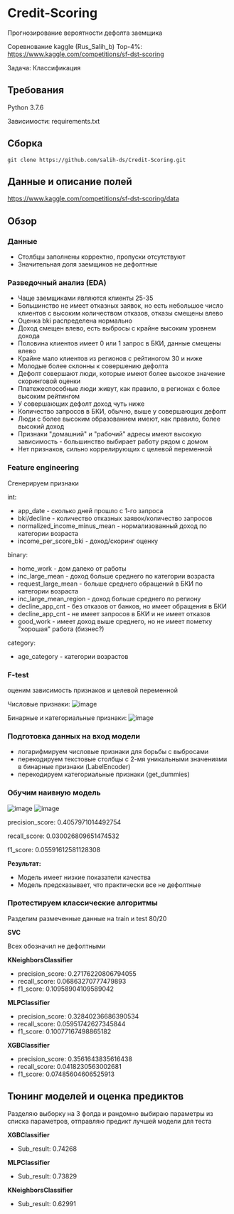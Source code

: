 # Credit-Scoring
Прогнозирование вероятности дефолта заемщика

Соревнование kaggle (Rus_Salih_b) Top-4%: https://www.kaggle.com/competitions/sf-dst-scoring

Задача: Классификация

## Требования
Python 3.7.6

Зависимости: requirements.txt

###
## Сборка
    git clone https://github.com/salih-ds/Credit-Scoring.git

## Данные и описание полей
https://www.kaggle.com/competitions/sf-dst-scoring/data

## Обзор
### Данные
- Столбцы заполнены корректно, пропуски отсутствуют
- Значительная доля заемщиков не дефолтные

### Разведочный анализ (EDA)
- Чаще заемщиками являются клиенты 25-35
- Большинство не имеет отказных заявок, но есть небольшое число клиентов с высоким количеством отказов, отказы смещены влево
- Оценка bki распределена нормально
- Доход смещен влево, есть выбросы с крайне высоким уровнем дохода
- Половина клиентов имеет 0 или 1 запрос в БКИ, данные смещены влево
- Крайне мало клиентов из регионов с рейтиногом 30 и ниже
- Молодые более склонны к совершению дефолта
- Дефолт совершают люди, которые имеют более высокое значение скоринговой оценки
- Платежеспособные люди живут, как правило, в регионах с более высоким рейтингом
- У совершающих дефолт доход чуть ниже
- Количество запросов в БКИ, обычно, выше у совершающих дефолт
- Люди с более высоким образованием имеют, как правило, более высокий доход
- Признаки "домашний" и "рабочий" адресы имеют высокую зависимость - большинство выбирает работу рядом с домом
- Нет признаков, сильно коррелирующих с целевой переменной

### Feature engineering
Сгенерируем признаки

int:
- app_date - cколько дней прошло с 1-го запроса
- bki/decline - количество отказных заявок/количество запросов
- normalized_income_minus_mean - нормализованный доход по категории возраста
- income_per_score_bki - доход/скоринг оценку

binary:
- home_work - дом далеко от работы
- inc_large_mean - доход больше среднего по категории возраста
- request_large_mean - больше среднего обращений в БКИ по категории возраста
- inc_large_mean_region - доход больше среднего по региону
- decline_app_cnt - без отказов от банков, но имеет обращения в БКИ
- decline_app_cnt - не имеет запросов в БКИ и не имеет отказов
- good_work - имеет доход выше среднего, но не имеет пометку "хорошая" работа (бизнес?)

category:
- age_category - категории возрастов

### F-test
оценим зависимость признаков и целевой переменной

Числовые признаки:
![image](https://user-images.githubusercontent.com/73405095/196608892-0424712f-9587-4b3c-93f5-650867680f80.png)

Бинарные и категориальные признаки:
![image](https://user-images.githubusercontent.com/73405095/196608930-dcd32f7c-eff3-4b95-8631-49791851d27a.png)

### Подготовка данных на вход модели
- логарифмируем числовые признаки для борьбы с выбросами
- перекодируем текстовые столбцы с 2-мя уникальными значениями в бинарные признаки (LabelEncoder)
- перекодируем категориальные признаки (get_dummies)

### Обучим наивную модель
![image](https://user-images.githubusercontent.com/73405095/196611369-f61ed44f-d2d8-414b-870f-d375306a12c8.png)
![image](https://user-images.githubusercontent.com/73405095/196611989-ed60a17e-1679-4b96-8dbc-237edb4cbc02.png)

precision_score: 0.4057971014492754

recall_score: 0.030026809651474532

f1_score: 0.05591612581128308

**Результат:**
- Модель имеет низкие показатели качества
- Модель предсказывает, что практически все не дефолтные

### Протестируем классические алгоритмы
Разделим размеченные данные на train и test 80/20

**SVC**

Всех обозначил не дефолтными

**KNeighborsClassifier**
- precision_score: 0.27176220806794055
- recall_score: 0.06863270777479893
- f1_score: 0.10958904109589042

**MLPClassifier**
- precision_score: 0.32840236686390534
- recall_score: 0.05951742627345844
- f1_score: 0.10077167498865182

**XGBClassifier**
- precision_score: 0.3561643835616438
- recall_score: 0.0418230563002681
- f1_score: 0.07485604606525913


## Тюнинг моделей и оценка предиктов
Разделяю выборку на 3 фолда и рандомно выбираю параметры из списка параметров, отправляю предикт лучшей модели для теста 

**XGBClassifier**
- Sub_result: 0.74268

**MLPClassifier**
- Sub_result: 0.73829

**KNeighborsClassifier**
- Sub_result: 0.62991

